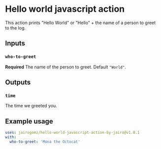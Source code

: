 # Hello world javascript action

This action prints "Hello World" or "Hello" + the name of a person to greet to the log.

## Inputs

### `who-to-greet`

**Required** The name of the person to greet. Default `"World"`.

## Outputs

### `time`

The time we greeted you.

## Example usage

```yaml
uses: jairogomz/hello-world-javascript-action-by-jairo@v1.0.1
with:
  who-to-greet: 'Mona the Octocat'
```
